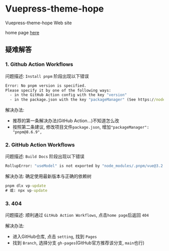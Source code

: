 # Vuepress-theme-hope

Vuepress-theme-hope Web site

home page [here](https://IWantDayDayUp.github.io/Vuepress-theme-hope/)

## 疑难解答

### 1. Github Action Workflows

问题描述: `Install pnpm` 阶段出现以下错误

```cmd
Error: No pnpm version is specified.
Please specify it by one of the following ways:
  - in the GitHub Action config with the key "version"
  - in the package.json with the key "packageManager" (See https://nodejs.org/api/corepack.html)
```

解决办法:

- 推荐的第一条解决办法(GitHub Action...)不知道怎么改
- 按照第二条建议, 修改项目文件`package.json`, 增加`"packageManager": "pnpm@8.6.9",`

### 2. GitHub Action Workflows

问题描述: `Build Docs` 阶段出现以下错误

```cmd
RollupError: "useModel" is not exported by "node_modules/.pnpm/vue@3.2.47/node_modules/vue/dist/vue.runtime.esm-bundler.js", imported by "node_modules/.pnpm/@vue+repl@2.5.5/node_modules/@vue/repl/dist/vue-repl.js".
```

解决办法: 确定使用最新版本与正确的依赖树

```cmd
pnpm dlx vp-update
# 或: npx vp-update
```

### 3. 404

问题描述: 顺利通过 `GitHub Action Workflows`, 点击`home page`后返回 `404`

解决办法:

- 进入GitHub仓库, 点击 `setting`, 找到 `Pages`
- 找到 `Branch`, 选择分支 `gh-pages`(GitHub官方推荐该分支, `main`也行)
